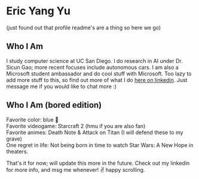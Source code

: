 # Eric Yang Yu

(just found out that profile readme's are a thing so here we go)

## Who I Am

I study computer science at UC San Diego. I do research in AI under Dr. Sicun Gao; more recent focuses include autonomous cars. I am also a Microsoft student ambassador and do cool stuff with Microsoft. Too lazy to add more stuff to this, so find out more of what I do [here on linkedin](https://www.linkedin.com/in/eric-yu-engineer/). Just message me if you would like to chat more :)

## Who I Am (bored edition)
Favorite color: blue 🔵 <br/>
Favorite videogame: Starcraft 2 (hmu if you are also fan) <br/>
Favorite animes: Death Note & Attack on Titan (I will defend these to my grave) <br/>
One regret in life: Not being born in time to watch Star Wars: A New Hope in theaters. <br/>

That's it for now; will update this more in the future. Check out my linkedin for more info, and msg me whenever! ✌️ happy scrolling.

<!--
**ericyangyu/ericyangyu** is a ✨ _special_ ✨ repository because its `README.md` (this file) appears on your GitHub profile.

Here are some ideas to get you started:

- 🔭 I’m currently working on ...
- 🌱 I’m currently learning ...
- 👯 I’m looking to collaborate on ...
- 🤔 I’m looking for help with ...
- 💬 Ask me about ...
- 📫 How to reach me: ...
- 😄 Pronouns: ...
- ⚡ Fun fact: ...
-->
 
